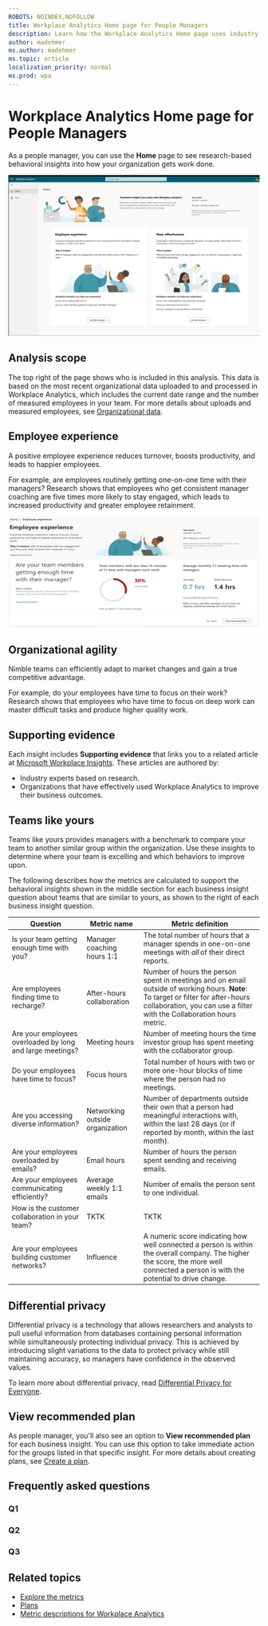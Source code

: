 ```yaml
---
ROBOTS: NOINDEX,NOFOLLOW
title: Workplace Analytics Home page for People Managers
description: Learn how the Workplace Analytics Home page uses industry-based research to show you actionable insights into more effective business outcomes for your team
author: madehmer
ms.author: madehmer
ms.topic: article
localization_priority: normal 
ms.prod: wpa
---
```


# Workplace Analytics Home page for People Managers

As a people manager, you can use the **Home** page to see research-based behavioral insights into how your organization gets work done.

![People Manager Home page](../images/wpa/use/pm-home.png)

## Analysis scope

The top right of the page shows who is included in this analysis. This data is based on the most recent organizational data uploaded to and processed in Workplace Analytics, which includes the current date range and the number of measured employees in your team. For more details about uploads and measured employees, see [Organizational data](organizational-data.md).

## Employee experience

A positive employee experience reduces turnover, boosts productivity, and leads to happier employees.

For example, are employees routinely getting one-on-one time with their managers? Research shows that employees who get consistent manager coaching are five times more likely to stay engaged, which leads to increased productivity and greater employee retainment.

![Employee experience](../images/wpa/use/pm-employee-exp.png)

## Organizational agility

Nimble teams can efficiently adapt to market changes and gain a true competitive advantage.

For example, do your employees have time to focus on their work? Research shows that employees who have time to focus on deep work can master difficult tasks and produce higher quality work.
<!--
![Organizational agility](../images/wpa/use/org-agility.png)-->

## Supporting evidence

Each insight includes **Supporting evidence** that links you to a related article at [Microsoft Workplace Insights](https://insights.office.com/). These articles are authored by:

* Industry experts based on research.
* Organizations that have effectively used Workplace Analytics to improve their business outcomes.

## Teams like yours

Teams like yours provides managers with a benchmark to compare your team to another similar group within the organization. Use these insights to determine where your team is excelling and which behaviors to improve upon.

The following describes how the metrics are calculated to support the behavioral insights shown in the middle section for each business insight question about teams that are similar to yours, as shown to the right of each business insight question.

|Question |Metric name | Metric definition |
|---------|------------|-------------------|
|Is your team getting enough time with you? |Manager coaching hours 1:1 |The total number of hours that a manager spends in one-on-one meetings with *all* of their direct reports. |
|Are employees finding time to recharge?  | After-hours collaboration |Number of hours the person spent in meetings and on email outside of working hours. **Note**: To target or filter for after-hours collaboration, you can use a filter with the Collaboration hours metric. |
|Are your employees overloaded by long and large meetings? |Meeting hours | Number of meeting hours the time investor group has spent meeting with the collaborator group. |
|Do your employees have time to focus?  |Focus hours |Total number of hours with two or more one-hour blocks of time where the person had no meetings. |
|Are you accessing diverse information? | Networking outside organization |Number of departments outside their own that a person had meaningful interactions with, within the last 28 days (or if reported by month, within the last month). |
|Are your employees overloaded by emails? |Email hours |Number of hours the person spent sending and receiving emails. |
|Are your employees communicating efficiently? | Average weekly 1:1 emails |Number of emails the person sent to one individual. |
|How is the customer collaboration in your team? |TKTK |TKTK |  
|Are your employees building customer networks? |Influence |A numeric score indicating how well connected a person is within the overall company. The higher the score, the more well connected a person is with the potential to drive change. |

## Differential privacy

Differential privacy is a technology that allows researchers and analysts to pull useful information from databases containing personal information while simultaneously protecting individual privacy. This is achieved by introducing slight variations to the data to protect privacy while still maintaining accuracy, so managers have confidence in the observed values.

To learn more about differential privacy, read [Differential Privacy for Everyone](https://download.microsoft.com/download/D/1/F/D1F0DFF5-8BA9-4BDF-8924-7816932F6825/Differential_Privacy_for_Everyone.pdf).

## View recommended plan

As people manager, you'll also see an option to **View recommended plan** for each business insight. You can use this option to take immediate action for the groups listed in that specific insight. For more details about creating plans, see [Create a plan](../tutorials/solutionsv2-task.md#create-a-plan).

## Frequently asked questions

### Q1 

### Q2 

### Q3 

## Related topics

* [Explore the metrics](explore-intro.md)
* [Plans](../tutorials/solutionsv2-intro.md)
* [Metric descriptions for Workplace Analytics](metric-definitions.md)